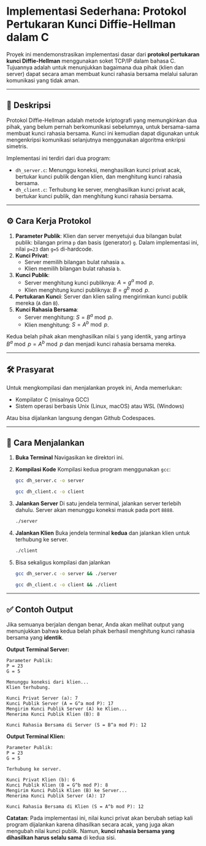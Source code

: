 # Implementasi Sederhana: Protokol Pertukaran Kunci Diffie-Hellman dalam C

Proyek ini mendemonstrasikan implementasi dasar dari **protokol pertukaran kunci Diffie-Hellman** menggunakan soket TCP/IP dalam bahasa C. Tujuannya adalah untuk menunjukkan bagaimana dua pihak (klien dan server) dapat secara aman membuat kunci rahasia bersama melalui saluran komunikasi yang tidak aman.

-----

## 📜 Deskripsi

Protokol Diffie-Hellman adalah metode kriptografi yang memungkinkan dua pihak, yang belum pernah berkomunikasi sebelumnya, untuk bersama-sama membuat kunci rahasia bersama. Kunci ini kemudian dapat digunakan untuk mengenkripsi komunikasi selanjutnya menggunakan algoritma enkripsi simetris.

Implementasi ini terdiri dari dua program:

  * `dh_server.c`: Menunggu koneksi, menghasilkan kunci privat acak, bertukar kunci publik dengan klien, dan menghitung kunci rahasia bersama.
  * `dh_client.c`: Terhubung ke server, menghasilkan kunci privat acak, bertukar kunci publik, dan menghitung kunci rahasia bersama.

-----

## ⚙️ Cara Kerja Protokol

1.  **Parameter Publik**: Klien dan server menyetujui dua bilangan bulat publik: bilangan prima `p` dan basis (generator) `g`. Dalam implementasi ini, nilai `p=23` dan `g=5` di-hardcode.
2.  **Kunci Privat**:
      * Server memilih bilangan bulat rahasia `a`.
      * Klien memilih bilangan bulat rahasia `b`.
3.  **Kunci Publik**:
      * Server menghitung kunci publiknya: $A = g^a \bmod p$.
      * Klien menghitung kunci publiknya: $B = g^b \bmod p$.
4.  **Pertukaran Kunci**: Server dan klien saling mengirimkan kunci publik mereka (`A` dan `B`).
5.  **Kunci Rahasia Bersama**:
      * Server menghitung: $S = B^a \bmod p$.
      * Klien menghitung: $S = A^b \bmod p$.

Kedua belah pihak akan menghasilkan nilai `S` yang identik, yang artinya $B^a \bmod p = A^b \bmod p$ dan menjadi kunci rahasia bersama mereka.

-----

## 🛠️ Prasyarat

Untuk mengkompilasi dan menjalankan proyek ini, Anda memerlukan:

  * Kompilator C (misalnya GCC)
  * Sistem operasi berbasis Unix (Linux, macOS) atau WSL (Windows)

Atau bisa dijalankan langsung dengan Github Codespaces.

-----

## 🚀 Cara Menjalankan

1.  **Buka Terminal**
    Navigasikan ke direktori ini.

2.  **Kompilasi Kode**
    Kompilasi kedua program menggunakan `gcc`:

    ```bash
    gcc dh_server.c -o server
    ```
    ```bash
    gcc dh_client.c -o client
    ```

3.  **Jalankan Server**
    Di satu jendela terminal, jalankan server terlebih dahulu. Server akan menunggu koneksi masuk pada port `8888`.

    ```bash
    ./server
    ```

4.  **Jalankan Klien**
    Buka jendela terminal **kedua** dan jalankan klien untuk terhubung ke server.

    ```bash
    ./client
    ```

5. Bisa sekaligus kompilasi dan jalankan
    ```bash
    gcc dh_server.c -o server && ./server
    ```
    ```bash
    gcc dh_client.c -o client && ./client
    ```

-----

## ✅ Contoh Output

Jika semuanya berjalan dengan benar, Anda akan melihat output yang menunjukkan bahwa kedua belah pihak berhasil menghitung kunci rahasia bersama yang **identik**.

**Output Terminal Server:**

```
Parameter Publik:
P = 23
G = 5

Menunggu koneksi dari klien...
Klien terhubung.

Kunci Privat Server (a): 7
Kunci Publik Server (A = G^a mod P): 17
Mengirim Kunci Publik Server (A) ke Klien...
Menerima Kunci Publik Klien (B): 8

Kunci Rahasia Bersama di Server (S = B^a mod P): 12
```

**Output Terminal Klien:**

```
Parameter Publik:
P = 23
G = 5

Terhubung ke server.

Kunci Privat Klien (b): 6
Kunci Publik Klien (B = G^b mod P): 8
Mengirim Kunci Publik Klien (B) ke Server...
Menerima Kunci Publik Server (A): 17

Kunci Rahasia Bersama di Klien (S = A^b mod P): 12
```

**Catatan**: Pada implementasi ini, nilai kunci privat akan berubah setiap kali program dijalankan karena dihasilkan secara acak, yang juga akan mengubah nilai kunci publik. Namun, **kunci rahasia bersama yang dihasilkan harus selalu sama** di kedua sisi.
